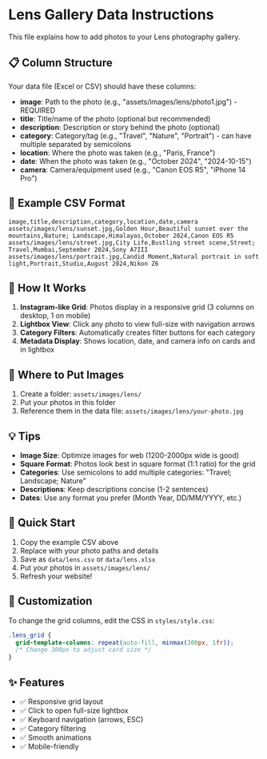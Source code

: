 # Lens Gallery Data Instructions

This file explains how to add photos to your Lens photography gallery.

## 📋 Column Structure

Your data file (Excel or CSV) should have these columns:

- **image**: Path to the photo (e.g., "assets/images/lens/photo1.jpg") - REQUIRED
- **title**: Title/name of the photo (optional but recommended)
- **description**: Description or story behind the photo (optional)
- **category**: Category/tag (e.g., "Travel", "Nature", "Portrait") - can have multiple separated by semicolons
- **location**: Where the photo was taken (e.g., "Paris, France")
- **date**: When the photo was taken (e.g., "October 2024", "2024-10-15")
- **camera**: Camera/equipment used (e.g., "Canon EOS R5", "iPhone 14 Pro")

## 📸 Example CSV Format

```csv
image,title,description,category,location,date,camera
assets/images/lens/sunset.jpg,Golden Hour,Beautiful sunset over the mountains,Nature; Landscape,Himalayas,October 2024,Canon EOS R5
assets/images/lens/street.jpg,City Life,Bustling street scene,Street; Travel,Mumbai,September 2024,Sony A7III
assets/images/lens/portrait.jpg,Candid Moment,Natural portrait in soft light,Portrait,Studio,August 2024,Nikon Z6
```

## 🎯 How It Works

1. **Instagram-like Grid**: Photos display in a responsive grid (3 columns on desktop, 1 on mobile)
2. **Lightbox View**: Click any photo to view full-size with navigation arrows
3. **Category Filters**: Automatically creates filter buttons for each category
4. **Metadata Display**: Shows location, date, and camera info on cards and in lightbox

## 📁 Where to Put Images

1. Create a folder: `assets/images/lens/`
2. Put your photos in this folder
3. Reference them in the data file: `assets/images/lens/your-photo.jpg`

## 💡 Tips

- **Image Size**: Optimize images for web (1200-2000px wide is good)
- **Square Format**: Photos look best in square format (1:1 ratio) for the grid
- **Categories**: Use semicolons to add multiple categories: "Travel; Landscape; Nature"
- **Descriptions**: Keep descriptions concise (1-2 sentences)
- **Dates**: Use any format you prefer (Month Year, DD/MM/YYYY, etc.)

## 🚀 Quick Start

1. Copy the example CSV above
2. Replace with your photo paths and details
3. Save as `data/lens.csv` or `data/lens.xlsx`
4. Put your photos in `assets/images/lens/`
5. Refresh your website!

## 🎨 Customization

To change the grid columns, edit the CSS in `styles/style.css`:

```css
.lens_grid {
  grid-template-columns: repeat(auto-fill, minmax(300px, 1fr));
  /* Change 300px to adjust card size */
}
```

## ✨ Features

- ✅ Responsive grid layout
- ✅ Click to open full-size lightbox
- ✅ Keyboard navigation (arrows, ESC)
- ✅ Category filtering
- ✅ Smooth animations
- ✅ Mobile-friendly
